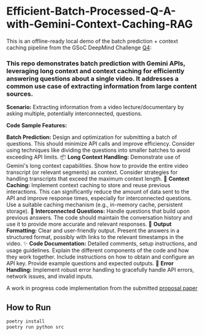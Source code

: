 # Efficient-Batch-Processed-Q-A-with-Gemini-Context-Caching-RAG

This is an offline-ready local demo of the batch prediction + context caching pipeline from the GSoC DeepMind Challenge [Q4](https://gist.github.com/dynamicwebpaige/92f7739ad69d2863ac7e2032fe52fbad#4-batch-prediction-with-long-context-and-context-caching-code-sample):

### This repo demonstrates batch prediction with Gemini APIs, leveraging long context and context caching for efficiently answering questions about a single video. It addresses a common use case of extracting information from large content sources.

**Scenario:** Extracting information from a video lecture/documentary by asking multiple, potentially interconnected, questions.

**Code Sample Features:**

**Batch Prediction:** Design and optimization for submitting a batch of questions. This should minimize API calls and improve efficiency. Consider using techniques like dividing the questions into smaller batches to avoid exceeding API limits. 📦
**Long Context Handling:** Demonstrate use of Gemini's long context capabilities. Show how to provide the entire video transcript (or relevant segments) as context. Consider strategies for handling transcripts that exceed the maximum context length. 📏
**Context Caching:** Implement context caching to store and reuse previous interactions. This can significantly reduce the amount of data sent to the API and improve response times, especially for interconnected questions. Use a suitable caching mechanism (e.g., in-memory cache, persistent storage). 💾
**Interconnected Questions:** Handle questions that build upon previous answers. The code should maintain the conversation history and use it to provide more accurate and relevant responses. 🔗
**Output Formatting:** Clear and user-friendly output. Present the answers in a structured format, possibly with links to the relevant timestamps in the video. ✨
**Code Documentation:** Detailed comments, setup instructions, and usage guidelines. Explain the different components of the code and how they work together. Include instructions on how to obtain and configure an API key. Provide example questions and expected outputs. 📖
**Error Handling:** Implement robust error handling to gracefully handle API errors, network issues, and invalid inputs.


A work in progress code implementation from the submitted [proposal paper](https://github.com/Shifat7/Efficient-Batch-Processed-Q-A-with-Gemini-Context-Caching-RAG/blob/main/gsoc%20proposal.pdf)

## How to Run

```bash
poetry install
poetry run python src
```
